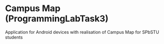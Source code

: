 # Campus Map (ProgrammingLabTask3)
Application for Android devices with realisation of Campus Map for SPbSTU students
